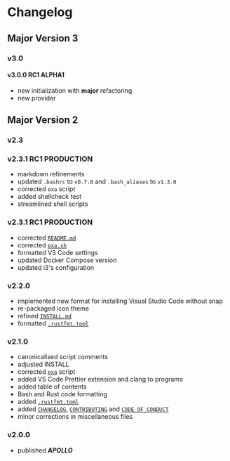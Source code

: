 # Changelog

## Major  Version 3

### v3.0

#### v3.0.0 RC1 ALPHA1

- new initialization with **major** refactoring
- new provider

## Major Version 2

### v2.3

### v2.3.1 RC1 PRODUCTION

- markdown refinements
- updated `.bashrc` to `v0.7.0` and `.bash_aliases` to `v1.3.0`
- corrected `exa` script
- added shellcheck test
- streamlined shell scripts

### v2.3.1 RC1 PRODUCTION

- corrected [`README.md`](./README.md)
- corrected [`exa.sh`](./library/scripts/exa.sh)
- formatted VS Code settings
- updated Docker Compose version
- updated i3's configuration

### v2.2.0

- implemented new format for installing Visual Studio Code without snap
- re-packaged icon theme
- refined [`INSTALL.md`](./INSTALL.md)
- formatted [`.rustfmt.toml`](./..rustfmt.toml)

### v2.1.0

- canonicalised script comments
- adjusted INSTALL
- corrected [`exa`](./library/scripts/exa.sh) script
- added VS Code Prettier extension and clang to programs
- added table of contents
- Bash and Rust code formatting
- added [`.rustfmt.toml`](./.rustfmt.toml)
- added [`CHANGELOG`](./CHANGELOG.md), [`CONTRIBUTING`](./CONTRIBUTING.md) and [`CODE_OF_CONDUCT`](./CODE_OF_CONDUCT.md)
- minor corrections in miscellaneous files

### v2.0.0

- published ***APOLLO***
